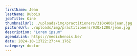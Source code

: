 ```yaml
---
firstName: Jean
lastName: Dubois
jobTitle: Kiné
thumbnailUrl: ./uploads/img/practitioners/310x400/jean.jpg
pictureUrl: ./uploads/img/practitioners/930x1200/jean.jpg
description: "Lorem ipsum"
agendaLink: https://medichenois.be/
date: 2024-10-12T22:27:44.176Z
category: doctor
---
```

